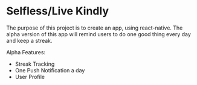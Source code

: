# Selfless/Live Kindly

The purpose of this project is to create an app, using react-native. The alpha version of this app will remind users to do one good thing every day and keep a streak.

Alpha Features:
- Streak Tracking
- One Push Notification a day
- User Profile


